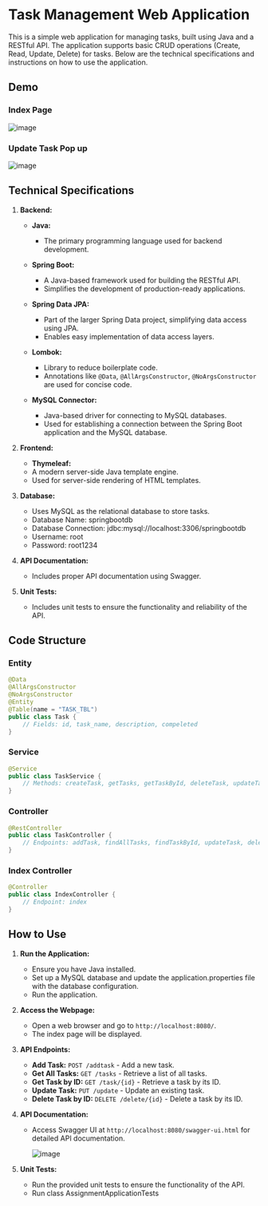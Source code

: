 # Task Management Web Application

This is a simple web application for managing tasks, built using Java and a RESTful API. The application supports basic CRUD operations (Create, Read, Update, Delete) for tasks. Below are the technical specifications and instructions on how to use the application.
## Demo

### Index Page
![image](https://github.com/Shivang-stack/TaskManagement/assets/56068903/27e55a3b-0fc5-4582-9ebd-32528e144070)

### Update Task Pop up
![image](https://github.com/Shivang-stack/TaskManagement/assets/56068903/429db199-db91-47ae-be39-d8ff15b740d8)

## Technical Specifications

1. **Backend:**
    - **Java:**
        - The primary programming language used for backend development.   

    - **Spring Boot:**
        - A Java-based framework used for building the RESTful API.
        - Simplifies the development of production-ready applications.

    - **Spring Data JPA:**
        - Part of the larger Spring Data project, simplifying data access using JPA.
        - Enables easy implementation of data access layers.

    - **Lombok:**
        - Library to reduce boilerplate code.
        - Annotations like `@Data`, `@AllArgsConstructor`, `@NoArgsConstructor` are used for concise code.

    - **MySQL Connector:**
        - Java-based driver for connecting to MySQL databases.
        - Used for establishing a connection between the Spring Boot application and the MySQL database.

2. **Frontend:**
   - **Thymeleaf:**
    - A modern server-side Java template engine.
    - Used for server-side rendering of HTML templates.

3. **Database:**
   - Uses MySQL as the relational database to store tasks.
   - Database Name: springbootdb
   - Database Connection: jdbc:mysql://localhost:3306/springbootdb
   - Username: root
   - Password: root1234

4. **API Documentation:**
   - Includes proper API documentation using Swagger.

5. **Unit Tests:**
   - Includes unit tests to ensure the functionality and reliability of the API.

## Code Structure

### Entity
```java
@Data
@AllArgsConstructor
@NoArgsConstructor
@Entity
@Table(name = "TASK_TBL")
public class Task {
    // Fields: id, task_name, description, compeleted
}
```

### Service
```java
@Service
public class TaskService {
    // Methods: createTask, getTasks, getTaskById, deleteTask, updateTask
}
```

### Controller
```java
@RestController
public class TaskController {
    // Endpoints: addTask, findAllTasks, findTaskById, updateTask, deleteTask
}
```

### Index Controller
```java
@Controller
public class IndexController {
    // Endpoint: index
}
```

## How to Use

1. **Run the Application:**
   - Ensure you have Java installed.
   - Set up a MySQL database and update the application.properties file with the database configuration.
   - Run the application.

2. **Access the Webpage:**
   - Open a web browser and go to `http://localhost:8080/`.
   - The index page will be displayed.

3. **API Endpoints:**
   - **Add Task:** `POST /addtask` - Add a new task.
   - **Get All Tasks:** `GET /tasks` - Retrieve a list of all tasks.
   - **Get Task by ID:** `GET /task/{id}` - Retrieve a task by its ID.
   - **Update Task:** `PUT /update` - Update an existing task.
   - **Delete Task by ID:** `DELETE /delete/{id}` - Delete a task by its ID.

4. **API Documentation:**
   - Access Swagger UI at `http://localhost:8080/swagger-ui.html` for detailed API documentation.

     ![image](https://github.com/Shivang-stack/TaskManagement/assets/56068903/6918f71d-022b-43ec-8843-601d63ec4ea2)


5. **Unit Tests:**
   - Run the provided unit tests to ensure the functionality of the API.
   - Run class AssignmentApplicationTests

